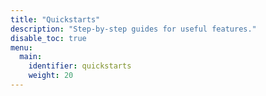 ```yaml
---
title: "Quickstarts"
description: "Step-by-step guides for useful features."
disable_toc: true
menu:
  main:
    identifier: quickstarts
    weight: 20
---
```


